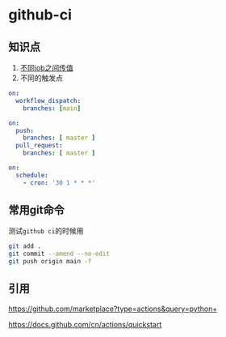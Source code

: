 # github-ci

## 知识点

1. [不同job之间传值](./docs/value.yml)
2. 不同的触发点

``` yml
on:
  workflow_dispatch:
    branches: [main]

on:
  push:
    branches: [ master ]
  pull_request:
    branches: [ master ]

on:
  schedule:
    - cron: '30 1 * * *'
```

## 常用git命令

测试`github ci`的时候用

``` bash
git add .
git commit --amend --no-edit
git push origin main -f

```

## 引用

https://github.com/marketplace?type=actions&query=python+

https://docs.github.com/cn/actions/quickstart